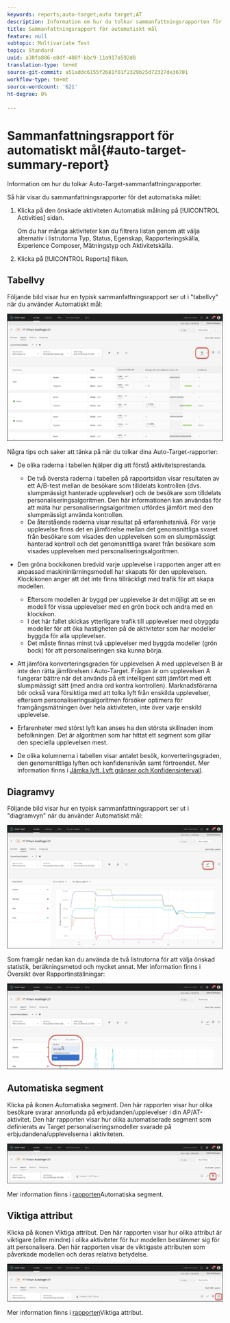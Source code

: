 ```yaml
---
keywords: reports;auto-target;auto target;AT
description: Information om hur du tolkar sammanfattningsrapporten för det automatiska målet.
title: Sammanfattningsrapport för automatiskt mål
feature: null
subtopic: Multivariate Test
topic: Standard
uuid: a30fa886-e8df-408f-bbc9-11a917a592d8
translation-type: tm+mt
source-git-commit: a51addc6155f2681f01f2329b25d72327de36701
workflow-type: tm+mt
source-wordcount: '621'
ht-degree: 0%

---
```



# Sammanfattningsrapport för automatiskt mål{#auto-target-summary-report}

Information om hur du tolkar Auto-Target-sammanfattningsrapporter.

Så här visar du sammanfattningsrapporter för det automatiska målet:

1. Klicka på den önskade aktiviteten Automatisk målning på [!UICONTROL Activities] sidan.

   Om du har många aktiviteter kan du filtrera listan genom att välja alternativ i listrutorna Typ, Status, Egenskap, Rapporteringskälla, Experience Composer, Mätningstyp och Aktivitetskälla.

1. Klicka på [!UICONTROL Reports] fliken.

## Tabellvy

Följande bild visar hur en typisk sammanfattningsrapport ser ut i &quot;tabellvy&quot; när du använder Automatiskt mål:

![Rapport över tabellvy för automatisk målning](/help/c-reports/assets/at-table-view.png)

Några tips och saker att tänka på när du tolkar dina Auto-Target-rapporter:

* De olika raderna i tabellen hjälper dig att förstå aktivitetsprestanda.

   * De två översta raderna i tabellen på rapportsidan visar resultaten av ett A/B-test mellan de besökare som tilldelats kontrollen (dvs. slumpmässigt hanterade upplevelser) och de besökare som tilldelats personaliseringsalgoritmen. Den här informationen kan användas för att mäta hur personaliseringsalgoritmen utfördes jämfört med den slumpmässigt använda kontrollen.
   * De återstående raderna visar resultat på erfarenhetsnivå. För varje upplevelse finns det en jämförelse mellan det genomsnittliga svaret från besökare som visades den upplevelsen som en slumpmässigt hanterad kontroll och det genomsnittliga svaret från besökare som visades upplevelsen med personaliseringsalgoritmen.

* Den gröna bockikonen bredvid varje upplevelse i rapporten anger att en anpassad maskininlärningsmodell har skapats för den upplevelsen. Klockikonen anger att det inte finns tillräckligt med trafik för att skapa modellen.

   * Eftersom modellen är byggd per upplevelse är det möjligt att se en modell för vissa upplevelser med en grön bock och andra med en klockikon.
   * I det här fallet skickas ytterligare trafik till upplevelser med obyggda modeller för att öka hastigheten på de aktiviteter som har modeller byggda för alla upplevelser.
   * Det måste finnas minst två upplevelser med byggda modeller (grön bock) för att personaliseringen ska kunna börja.

* Att jämföra konverteringsgraden för upplevelsen A med upplevelsen B är inte den rätta jämförelsen i Auto-Target. Frågan är om upplevelsen A fungerar bättre när det används på ett intelligent sätt jämfört med ett slumpmässigt sätt (med andra ord kontra kontrollen). Marknadsförarna bör också vara försiktiga med att tolka lyft från enskilda upplevelser, eftersom personaliseringsalgoritmen försöker optimera för framgångsmätningen över hela aktiviteten, inte över varje enskild upplevelse.
* Erfarenheter med störst lyft kan anses ha den största skillnaden inom befolkningen. Det är algoritmen som har hittat ett segment som gillar den speciella upplevelsen mest.
* De olika kolumnerna i tabellen visar antalet besök, konverteringsgraden, den genomsnittliga lyften och konfidensnivån samt förtroendet. Mer information finns i [Jämka lyft, Lyft gränser och Konfidensintervall](/help/c-reports/c-report-settings/average-lift-bounds-and-confidence-interval.md).

## Diagramvy

Följande bild visar hur en typisk sammanfattningsrapport ser ut i &quot;diagramvyn&quot; när du använder Automatiskt mål:

![Rapport över diagramvyn för automatisk målning](/help/c-reports/assets/at-graph-view.png)

Som framgår nedan kan du använda de två listrutorna för att välja önskad statistik, beräkningsmetod och mycket annat. Mer information finns i Översikt över [](/help/c-reports/c-report-settings/report-settings.md) Rapportinställningar:

![Rapport över diagramvyn för automatisk målning](/help/c-reports/assets/at-graph-view-2.png)

## Automatiska segment

Klicka på ikonen Automatiska segment. Den här rapporten visar hur olika besökare svarar annorlunda på erbjudanden/upplevelser i din AP/AT-aktivitet. Den här rapporten visar hur olika automatiserade segment som definierats av Target personaliseringsmodeller svarade på erbjudandena/upplevelserna i aktiviteten.

![Ikon för automatiserade segment](/help/c-reports/assets/icon-automated-sements.png)

Mer information finns i [rapporten](/help/c-reports/c-personalization-insights-reports/automated-segments-report.md)Automatiska segment.

## Viktiga attribut

Klicka på ikonen Viktiga attribut. Den här rapporten visar hur olika attribut är viktigare (eller mindre) i olika aktiviteter för hur modellen bestämmer sig för att personalisera. Den här rapporten visar de viktigaste attributen som påverkade modellen och deras relativa betydelse.

![Ikon för viktiga attribut](/help/c-reports/assets/icon-important-attributes.png)

Mer information finns i [rapporten](/help/c-reports/c-personalization-insights-reports/important-attributes-report.md)Viktiga attribut.
